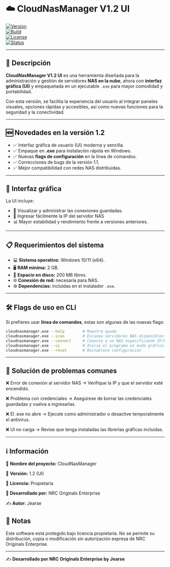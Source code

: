 # ☁️ CloudNasManager V1.2 UI  

[![Version](https://img.shields.io/badge/version-1.2-blue.svg?style=for-the-badge&logo=github)](https://github.com/)  
[![Build](https://img.shields.io/badge/build-.exe-success?style=for-the-badge&logo=windows)](https://github.com/)  
[![License](https://img.shields.io/badge/license-Propietaria-red.svg?style=for-the-badge&logo=key)](LICENSE)  
[![Status](https://img.shields.io/badge/status-Stable-green.svg?style=for-the-badge&logo=rocket)](https://github.com/)  

---

## 🚀 Descripción
**CloudNasManager V1.2 UI** es una herramienta diseñada para la administración y gestión de servidores **NAS en la nube**, ahora con **interfaz gráfica (UI)** y empaquetada en un ejecutable `.exe` para mayor comodidad y portabilidad.  

Con esta versión, se facilita la experiencia del usuario al integrar paneles visuales, opciones rápidas y accesibles, así como nuevas funciones para la seguridad y la conectividad.  

---

## 🆕 Novedades en la versión 1.2  
- ✅ Interfaz gráfica de usuario (UI) moderna y sencilla.  
- ✅ Empaque en **.exe** para instalación rápida en Windows.  
- ✅ Nuevas **flags de configuración** en la línea de comandos.  
- ✅ Correcciones de bugs de la versión 1.1.  
- ✅ Mejor compatibilidad con redes NAS distribuidas.  

---

## 🎨 Interfaz gráfica  
La UI incluye:  
- 📂 Visualizar y administrar las conexiones guardadas.  
- 🔑 Ingresar fácilmente la IP del servidor NAS 
- 📊 Mayor estabilidad y rendimiento frente a versiones anteriores.  

---

## 📋 Requerimientos del sistema  
- 💻 **Sistema operativo:** Windows 10/11 (x64).  
- 🖥️ **RAM mínima:** 2 GB.  
- 💾 **Espacio en disco:** 200 MB libres.  
- 🌐 **Conexión de red:** necesaria para NAS.  
- ⚙️ **Dependencias:** incluidas en el instalador `.exe`.  

---

## 🛠️ Flags de uso en CLI
Si prefieres usar **línea de comandos**, estas son algunas de las nuevas flags:  

```bash
cloudnasmanager.exe --help        # Muestra ayuda
cloudnasmanager.exe --scan        # Escanea servidores NAS disponibles
cloudnasmanager.exe --connect     # Conecta a un NAS especificando IP/host
cloudnasmanager.exe --ui          # Inicia el programa en modo gráfico
cloudnasmanager.exe --reset       # Restablece configuración
```
---


## 🔧 Solución de problemas comunes

❌ Error de conexión al servidor NAS → Verifique la IP y que el servidor esté encendido.

❌ Problema con credenciales → Asegúrese de borrar las credenciales guardadas y vuelva a ingresarlas.

❌ El .exe no abre → Ejecute como administrador o desactive temporalmente el antivirus.

❌ UI no carga → Revise que tenga instaladas las librerías gráficas incluidas.

---

## ℹ️ Información

📌 **Nombre del proyecto:** CloudNasManager

🧩 **Versión:** 1.2 (UI)

📜 **Licencia:** Propietaria

🏢 **Desarrollado por:** NRC Originals Enterprise

✍️ **Autor:** Jearse

## 📄 Notas
Este software está protegido bajo licencia propietaria. No se permite su distribución, copia o modificación sin autorización expresa de NRC Originals Enterprise.

---

✍️ **Desarrollado por NRC Originals Enterprise by Jearse**  


